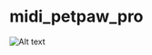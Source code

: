 # midi_petpaw_pro
![Alt text](https://github.com/guuuuus/midi_petpaw_pro/blob/main/midi_petpaw.jpeg?raw=true)
